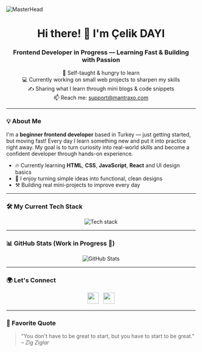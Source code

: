 ![MasterHead](https://media.licdn.com/dms/image/v2/D4D16AQFQb7aK01X4sw/profile-displaybackgroundimage-shrink_350_1400/B4DZgeSJRXHAAc-/0/1752854731154?e=1755734400&v=beta&t=qNZnxan4qVOgJT3Jsln7zxglyPoT_TlT9y_45Piayy0)

<h1 align="center">Hi there! 👋 I'm Çelik DAYI</h1>
<h3 align="center">Frontend Developer in Progress — Learning Fast & Building with Passion</h3>

<p align="center">
  🧠 Self-taught & hungry to learn<br>
  💻 Currently working on small web projects to sharpen my skills<br>
  ✍️ Sharing what I learn through mini blogs & code snippets<br>
  📫 Reach me: <a href="mailto:support@mantraxo.com">support@mantraxo.com</a>
</p>

---

### 💡 About Me

I'm a **beginner frontend developer** based in Turkey — just getting started, but moving fast! Every day I learn something new and put it into practice right away. My goal is to turn curiosity into real-world skills and become a confident developer through hands-on experience.

- 🔥 Currently learning **HTML**, **CSS**, **JavaScript**, **React** and UI design basics  
- 🧩 I enjoy turning simple ideas into functional, clean designs  
- ⚒️ Building real mini-projects to improve every day  

---

### 🛠 My Current Tech Stack

<p align="center">
  <img src="https://skillicons.dev/icons?i=html,css,js,react,photoshop,aftereffects" alt="Tech stack" />
</p>

---

### 📊 GitHub Stats (Work in Progress 🚧)

<p align="center">
  <img src="https://github-readme-stats.vercel.app/api?username=ialeky&show_icons=true&theme=tokyonight&hide=prs" alt="GitHub Stats" />
</p>

---

### 🌍 Let's Connect

<p align="center">
  <a href="https://linkedin.com/in/aleky" target="_blank"><img src="https://skillicons.dev/icons?i=linkedin" height="30" /></a>
  &nbsp;
  <a href="https://instagram.com/celikdy" target="_blank"><img src="https://skillicons.dev/icons?i=instagram" height="30" /></a>
</p>

---

### 💬 Favorite Quote

> "You don't have to be great to start, but you have to start to be great."  
> <em>– Zig Ziglar</em>
